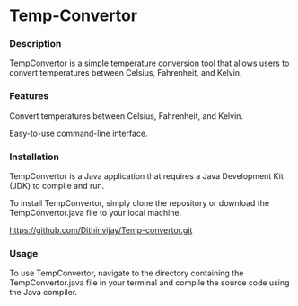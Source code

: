 <h1> Temp-Convertor </h1>
<h3>Description</h3>
<p>TempConvertor is a simple temperature conversion tool that allows users to convert temperatures between Celsius, Fahrenheit, and Kelvin.</p>
<h3>Features</h3>
<p>Convert temperatures between Celsius, Fahrenheit, and Kelvin.</p>
<p>Easy-to-use command-line interface.</p>
<h3>Installation</h3>
<p>TempConvertor is a Java application that requires a Java Development Kit (JDK) to compile and run.</p>
<p>To install TempConvertor, simply clone the repository or download the TempConvertor.java file to your local machine.</p>
<a href="https://github.com/Dithinvijay/Temp-convertor.git">https://github.com/Dithinvijay/Temp-convertor.git</a>
<h3>Usage</h3>
<p>To use TempConvertor, navigate to the directory containing the TempConvertor.java file in your terminal and compile the source code using the Java compiler.</p>
